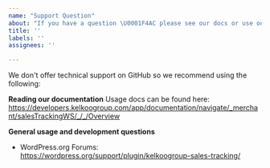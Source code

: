```yaml
---
name: "Support Question"
about: "If you have a question \U0001F4AC please see our docs or use our forums"
title: ''
labels: ''
assignees: ''

---
```


We don't offer technical support on GitHub so we recommend using the following:

**Reading our documentation**
Usage docs can be found here: https://developers.kelkoogroup.com/app/documentation/navigate/_merchant/salesTrackingWS/_/_/Overview


**General usage and development questions**
- WordPress.org Forums: https://wordpress.org/support/plugin/kelkoogroup-sales-tracking/

